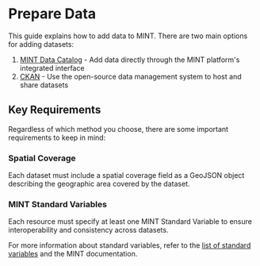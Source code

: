 # Prepare Data

This guide explains how to add data to MINT. There are two main options for adding datasets:

1. [MINT Data Catalog](03-1-preparing-data-mint-catalog.md) - Add data directly through the MINT platform's integrated interface
2. [CKAN](03-1-preparing-data-ckan.md) - Use the open-source data management system to host and share datasets

## Key Requirements

Regardless of which method you choose, there are some important requirements to keep in mind:

### Spatial Coverage

Each dataset must include a spatial coverage field as a GeoJSON object describing the geographic area covered by the dataset.

### MINT Standard Variables

Each resource must specify at least one MINT Standard Variable to ensure interoperability and consistency across datasets.

For more information about standard variables, refer to the [list of standard variables](https://w3id.org/mint/modelCatalog#Variable) and the MINT documentation.
